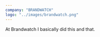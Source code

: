 ```yaml
---
company: "BRANDWATCH"
logo: "../images/brandwatch.png"
---
```


At Brandwatch I basically did this and that.
